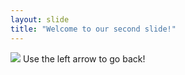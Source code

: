 ```yaml
---
layout: slide
title: "Welcome to our second slide!"
---
```

<img src="https://thumbs.gfycat.com/ActiveObviousAndalusianhorse-size_restricted.gif">
Use the left arrow to go back!
